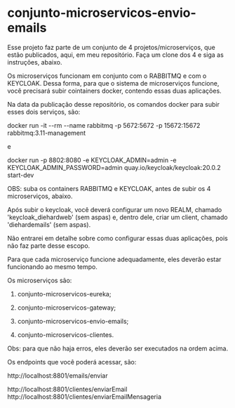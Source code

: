 ﻿# conjunto-microservicos-envio-emails
 
 Esse projeto faz parte de um conjunto de 4 projetos/microserviços, que estão publicados, aqui, em meu repositório. Faça um clone dos 4 e siga as instruções, abaixo.
 
 
Os microserviços funcionam em conjunto com o RABBITMQ e com o KEYCLOAK. Dessa forma, para que o sistema de microserviços funcione, você precisará subir cointainers docker, contendo essas duas aplicações. 


 Na data da publicação desse repositório, os comandos docker para subir esses dois serviços, são:
 
 docker run -it --rm --name rabbitmq -p 5672:5672 -p 15672:15672 rabbitmq:3.11-management
 
 e
 
 docker run -p 8802:8080 -e KEYCLOAK_ADMIN=admin -e KEYCLOAK_ADMIN_PASSWORD=admin quay.io/keycloak/keycloak:20.0.2 start-dev


OBS: suba os containers RABBITMQ e KEYCLOAK, antes de subir os 4 microserviços, abaixo.

Após subir o keycloak, você deverá configurar um novo REALM, chamado 'keycloak_diehardweb' (sem aspas) e, dentro dele, criar um client, chamado 'diehardemails' (sem aspas). 

Não entrarei em detalhe sobre como configurar essas duas aplicações, pois não faz parte desse escopo.
 
 
 
 Para que cada microserviço funcione adequadamente, eles deverão estar funcionando ao mesmo tempo.
 
 Os microserviços são:
  
 1) conjunto-microservicos-eureka;
 
 2) conjunto-microservicos-gateway;
 
 3) conjunto-microservicos-envio-emails;
 
 4) conjunto-microservicos-clientes.
 
 
 Obs: para que não haja erros, eles deverão ser executados na ordem acima.
 
 
 Os endpoints que você poderá acessar, são:
 
 http://localhost:8801/emails/enviar
 
 http://localhost:8801/clientes/enviarEmail
 http://localhost:8801/clientes/enviarEmailMensageria
 
